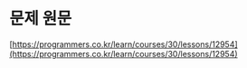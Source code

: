 # 문제 원문

[https://programmers.co.kr/learn/courses/30/lessons/12954](https://programmers.co.kr/learn/courses/30/lessons/12954)
